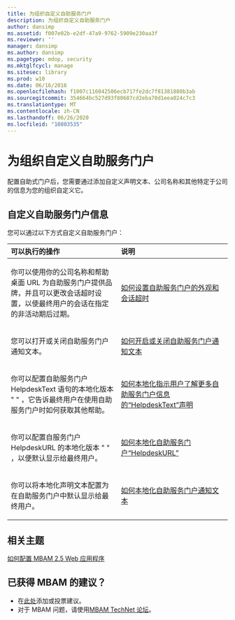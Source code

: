 ```yaml
---
title: 为组织自定义自助服务门户
description: 为组织自定义自助服务门户
author: dansimp
ms.assetid: f007e02b-e2df-47a9-9762-5909e230aa3f
ms.reviewer: ''
manager: dansimp
ms.author: dansimp
ms.pagetype: mdop, security
ms.mktglfcycl: manage
ms.sitesec: library
ms.prod: w10
ms.date: 06/16/2016
ms.openlocfilehash: f1007c116042506ecb717fe2dc7f81381880b3ab
ms.sourcegitcommit: 354664bc527d93f80687cd2eba70d1eea024c7c3
ms.translationtype: MT
ms.contentlocale: zh-CN
ms.lasthandoff: 06/26/2020
ms.locfileid: "10803535"
---
```

# 为组织自定义自助服务门户


配置自助式门户后，您需要通过添加自定义声明文本、公司名称和其他特定于公司的信息为您的组织自定义它。

## 自定义自助服务门户信息


您可以通过以下方式自定义自助服务门户：

<table>
<colgroup>
<col width="50%" />
<col width="50%" />
</colgroup>
<thead>
<tr class="header">
<th align="left">可以执行的操作</th>
<th align="left">说明</th>
</tr>
</thead>
<tbody>
<tr class="odd">
<td align="left"><p>你可以使用你的公司名称和帮助桌面 URL 为自助服务门户提供品牌，并且可以更改会话超时设置，以使最终用户的会话在指定的非活动期后过期。</p></td>
<td align="left"><p><a href="how-to-set-the-self-service-portal-branding-and-session-time-out.md" data-raw-source="[How to Set the Self-Service Portal Branding and Session Time-out](how-to-set-the-self-service-portal-branding-and-session-time-out.md)">如何设置自助服务门户的外观和会话超时</a></p></td>
</tr>
<tr class="even">
<td align="left"><p>您可以打开或关闭自助服务门户通知文本。</p></td>
<td align="left"><p><a href="how-to-turn-the-self-service-portal-notice-text-on-or-off.md" data-raw-source="[How to Turn the Self-Service Portal Notice Text On or Off](how-to-turn-the-self-service-portal-notice-text-on-or-off.md)">如何开启或关闭自助服务门户通知文本</a></p></td>
</tr>
<tr class="odd">
<td align="left"><p>你可以配置自助服务门户 HelpdeskText 语句的本地化版本 &quot; &quot; ，它告诉最终用户在使用自助服务门户时如何获取其他帮助。</p></td>
<td align="left"><p><a href="how-to-localize-the-helpdesktext-statement-that-points-users-to-more-self-service-portal-information.md" data-raw-source="[How to Localize the “HelpdeskText” Statement that Points Users to More Self-Service Portal Information](how-to-localize-the-helpdesktext-statement-that-points-users-to-more-self-service-portal-information.md)">如何本地化指示用户了解更多自助服务门户信息的“HelpdeskText”声明</a></p></td>
</tr>
<tr class="even">
<td align="left"><p>你可以配置自服务门户 HelpdeskURL 的本地化版本 &quot; &quot; ，以便默认显示给最终用户。</p></td>
<td align="left"><p><a href="how-to-localize-the-self-service-portal-helpdeskurl.md" data-raw-source="[How to Localize the Self-Service Portal “HelpdeskURL”](how-to-localize-the-self-service-portal-helpdeskurl.md)">如何本地化自助服务门户“HelpdeskURL”</a></p></td>
</tr>
<tr class="odd">
<td align="left"><p>你可以将本地化声明文本配置为在自助服务门户中默认显示给最终用户。</p></td>
<td align="left"><p><a href="how-to-localize-the-self-service-portal-notice-text.md" data-raw-source="[How to Localize the Self-Service Portal Notice Text](how-to-localize-the-self-service-portal-notice-text.md)">如何本地化自助服务门户通知文本</a></p></td>
</tr>
</tbody>
</table>

 



## 相关主题


[如何配置 MBAM 2.5 Web 应用程序](how-to-configure-the-mbam-25-web-applications.md)

 

## 已获得 MBAM 的建议？
- 在[此处](http://mbam.uservoice.com/forums/268571-microsoft-bitlocker-administration-and-monitoring)添加或投票建议。 
- 对于 MBAM 问题，请使用[MBAM TechNet 论坛](https://social.technet.microsoft.com/Forums/home?forum=mdopmbam)。 





